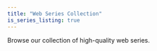 ```yaml
---
title: "Web Series Collection"
is_series_listing: true
---
```


Browse our collection of high-quality web series.